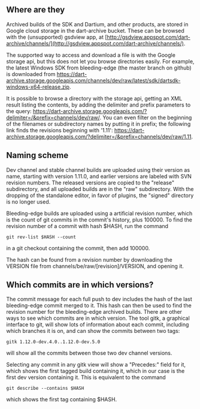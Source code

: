 ## Where are they

Archived builds of the SDK and Dartium, and other products, are stored in Google cloud storage in the dart-archive bucket.  These can be browsed with the (unsupported) gsdview app, at [http://gsdview.appspot.com/dart-archive/channels/](http://gsdview.appspot.com/dart-archive/channels/).

The supported way to access and download a file is with the Google storage api, but this does not let you browse directories easily.  For example, the latest Windows SDK from bleeding-edge (the master branch on github) is downloaded from
https://dart-archive.storage.googleapis.com/channels/dev/raw/latest/sdk/dartsdk-windows-x64-release.zip.

It is possible to browse a directory with the storage api, getting an XML result listing the contents, by adding the delimiter and prefix parameters to the query:
https://dart-archive.storage.googleapis.com/?delimiter=/&prefix=channels/dev/raw/. You can even filter on the beginning of the filenames or subdirectory names by putting it in prefix; the following link finds the revisions beginning with '1.11': https://dart-archive.storage.googleapis.com/?delimiter=/&prefix=channels/dev/raw/1.11.

## Naming scheme

Dev channel and stable channel builds are uploaded using their version as name, starting with version 1.11.0, and earlier versions are labeled with SVN revision numbers.  The released versions are copied to the "release" subdirectory, and all uploaded builds are in the "raw" subdirectory. With the dropping of the standalone editor, in favor of plugins, the "signed" directory is no longer used.

Bleeding-edge builds are uploaded using a artificial revision number, which is the count of git commits in the commit's history, plus 100000.  To find the revision number of a commit with hash $HASH, run the command

    git rev-list $HASH --count

in a git checkout containing the commit, then add 100000.

The hash can be found from a revision number by downloading the VERSION file from channels/be/raw/[revision]/VERSION, and opening it.

## Which commits are in which versions?

The commit message for each full push to dev includes the hash of the last bleeding-edge commit merged to it.  This hash can then be used to find the revision number for the bleeding-edge archived builds.  There are other ways to see which commits are in which version.  The tool gitk, a graphical interface to git, will show lots of information about each commit, including which branches it is on, and can show the commits between two tags:

    gitk 1.12.0-dev.4.0..1.12.0-dev.5.0

will show all the commits between those two dev channel versions.

Selecting any commit in any gitk view will show a "Precedes:" field for it, which shows the first tagged build containing it, which in our case is the first dev version containing it.  This is equivalent to the  command

    git describe --contains $HASH

which shows the first tag containing $HASH.
